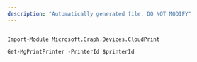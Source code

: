 ```yaml
---
description: "Automatically generated file. DO NOT MODIFY"
---
```


```powershellv1

Import-Module Microsoft.Graph.Devices.CloudPrint

Get-MgPrintPrinter -PrinterId $printerId

```